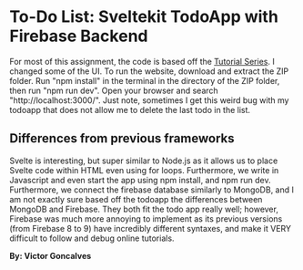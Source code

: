 # To-Do List: Sveltekit TodoApp with Firebase Backend
For most of this assignment, the code is based off the [Tutorial Series](https://www.youtube.com/playlist?list=PLm_Qt4aKpfKiGbdjaHdOpry6Neza0etxZ). I changed some of the UI. To run the website, download and extract the ZIP folder. Run "npm install" in the terminal in the directory of the ZIP folder, then run "npm run dev". Open your browser and search "http://localhost:3000/". Just note, sometimes I get this weird bug with my todoapp that does not allow me to delete the last todo in the list.  

## Differences from previous frameworks
Svelte is interesting, but super similar to Node.js as it allows us to place Svelte code within HTML even using for loops. Furthermore, we write in Javascript and even start the app using npm install, and npm run dev. Furthermore, we connect the firebase database similarly to MongoDB, and I am not exactly sure based off the todoapp the differences between MongoDB and Firebase. They both fit the todo app really well; however, Firebase was much more annoying to implement as its previous versions (from Firebase 8 to 9) have incredibly different syntaxes, and make it VERY difficult to follow and debug online tutorials. 

**By: Victor Goncalves**